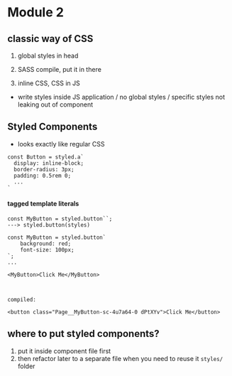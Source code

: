 # Module 2

## classic way of CSS

1. global styles in head
2. SASS compile, put it in there

3. inline CSS, CSS in JS
- write styles inside JS application
/ no global styles
/ specific styles not leaking out of component 

## Styled Components
- looks exactly like regular CSS

```
const Button = styled.a`
  display: inline-block;
  border-radius: 3px;
  padding: 0.5rem 0;
  ...
`
```

#### tagged template literals
```
const MyButton = styled.button``;
---> styled.button(styles)
```

```
const MyButton = styled.button`
    background: red;
    font-size: 100px;
`;
...

<MyButton>Click Me</MyButton>



compiled:

<button class="Page__MyButton-sc-4u7a64-0 dPtXYv">Click Me</button>
```


## where to put styled components?

1. put it inside component file first
2. then refactor later to a separate file
when you need to reuse it 
`styles/` folder


